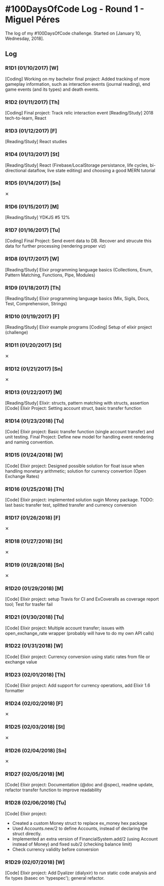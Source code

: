 # #100DaysOfCode Log - Round 1 - Miguel Péres

The log of my #100DaysOfCode challenge. Started on [January 10, Wednesday, 2018].

## Log

### R1D1 (01/10/2017) [W]
[Coding] Working on my bachelor final project: Added tracking of more gameplay information, such as interaction events (journal reading), end game events (and its types) and death events.

### R1D2 (01/11/2017) [Th]
[Coding] Final project: Track relic interaction event
[Reading/Study] 2018 tech-to-learn, React

### R1D3 (01/12/2017) [F]
[Reading/Study] React studies

### R1D4 (01/13/2017) [St]
[Reading/Study] React (Firebase/LocalStorage persistance, life cycles, bi-directional dataflow, live state editing) and choosing a good MERN tutorial

### R1D5 (01/14/2017) [Sn]
✕

### R1D6 (01/15/2017) [M]
[Reading/Study] YDKJS #5 12% 

### R1D7 (01/16/2017) [Tu]
[Coding] Final Project: Send event data to DB. Recover and strucute this data for further processing (rendering proper viz)

### R1D8 (01/17/2017) [W]
[Reading/Study] Elixir programming language basics (Collections, Enum, Pattern Matching, Functions, Pipe, Modules)

### R1D9 (01/18/2017) [Th]
[Reading/Study] Elixir programming language basics (Mix, Sigils, Docs, Test, Comprehension, Strings)

### R1D10 (01/19/2017) [F]
[Reading/Study] Elixir example programs
[Coding] Setup of elixir project (challenge)

### R1D11 (01/20/2017) [St]
✕

### R1D12 (01/21/2017) [Sn]
✕

### R1D13 (01/22/2017) [M]
[Reading/Study] Elixir: structs, pattern matching with structs, assertion
[Code] Elixir Project: Setting account struct, basic transfer function

### R1D14 (01/23/2018) [Tu]
[Code]
Elixir project: Basic transfer function (single account transfer) and unit testing.
Final Project: Define new model for handling event rendering and naming convention.

### R1D15 (01/24/2018) [W]
[Code] Elixir project: Designed possible solution for float issue when handling monetary arithmetic; solution for currency convertion (Open Exchange Rates)

### R1D16 (01/25/2018) [Th]
[Code] Elixir project: implemented solution sugin Money package. TODO: last basic transfer test, splitted transfer and currency conversion

### R1D17 (01/26/2018) [F]
✕

### R1D18 (01/27/2018) [St]
✕

### R1D19 (01/28/2018) [Sn]
✕

### R1D20 (01/29/2018) [M]
[Code] Elixir project: setup Travis for CI and ExCoveralls as coverage report tool; Test for trasfer fail

### R1D21 (01/30/2018) [Tu]
[Code] Elixir project: Multiple account transfer; issues with open_exchange_rate wrapper (probably will have to do my own API calls)

### R1D22 (01/31/2018) [W]
[Code] Elixir project: Currency conversion using static rates from file or exchange value

### R1D23 (02/01/2018) [Th]
[Code] Elixir project: Add support for currency operations, add Elixir 1.6 formatter

### R1D24 (02/02/2018) [F]
✕

### R1D25 (02/03/2018) [St]
✕

### R1D26 (02/04/2018) [Sn]
✕

### R1D27 (02/05/2018) [M]
[Code] Elixir project: Documentation (@doc and @spec), readme update, refactor transfer function to improve readability

### R1D28 (02/06/2018) [Tu]
[Code] Elixir project: 
- Created a custom Money struct to replace ex_money hex package
- Used Accounts.new/2 to define Accounts, instead of declaring the struct directly.
- Implemented an extra version of FinancialSystem.add/2 (using Account instead of Money) and fixed sub/2 (checking balance limit)
- Check currency validity before conversion

### R1D29 (02/07/2018) [W]
[Code] Elixir project: Add Dyalizer (dialyxir) to run static code analysis and fix types (basec on 'typespec'); general refactor.